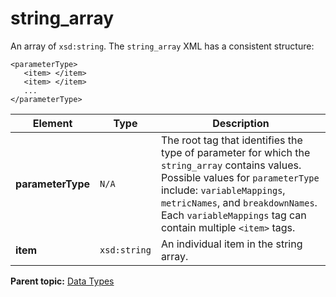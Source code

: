 # string\_array

An array of `xsd:string`. The `string_array` XML has a consistent structure:

```
<parameterType>
   <item> </item>
   <item> </item>
   ...
</parameterType>
```

|Element|Type|Description|
|-------|----|-----------|
|**parameterType** |`N/A` | The root tag that identifies the type of parameter for which the `string_array` contains values. Possible values for `parameterType` include: `variableMappings`, `metricNames`, and `breakdownNames`.<br/> Each `variableMappings` tag can contain multiple `<item>` tags.|
|**item** |`xsd:string` | An individual item in the string array.|<br/>

**Parent topic:** [Data Types](../data_types/c_genesis_api_datatypes.md)
